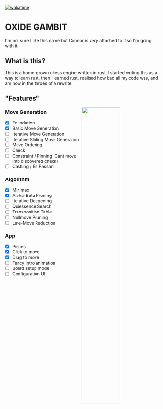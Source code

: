 [![wakatime](https://wakatime.com/badge/user/4b6581a3-5d2c-4e5d-9be1-63e7bb07270d/project/c1aed1d2-5def-458d-82c7-449b42f15502.svg)](https://wakatime.com/badge/user/4b6581a3-5d2c-4e5d-9be1-63e7bb07270d/project/c1aed1d2-5def-458d-82c7-449b42f15502)
>

# **OXIDE GAMBIT**


I'm not sure I like this name but Connor is *very* attached to it so I'm going with it.

## **What is this?**

This is a home-grown chess engine written in rust. I started writing this as a way to learn rust, then I learned rust, realised how bad all my code was, and am now in the throes of a rewrite.

## **"Features"**

<img src="https://user-images.githubusercontent.com/48413902/227213707-37b493e8-59a7-4612-8c85-0ad6226fad3f.png" width="50%" align="right">

### Move Generation
 - [x] Foundation
 - [x] Basic Move Generation
 - [ ] Iterative Move Generation
 - [ ] Iterative Sliding Move Generation
 - [ ] Move Ordering
 - [ ] Check
 - [ ] Constraint / Pinning (Cant move into discovered check)
 - [ ] Castling / En Passant

### Algorithm
 - [x] Minimax
 - [x] Alpha-Beta Pruning
 - [ ] Iterative Deepening
 - [ ] Quiessence Search
 - [ ] Transposition Table
 - [ ] Nullmove Pruning
 - [ ] Late-Move Reduction

### App
 - [x] Pieces
 - [x] Click to move
 - [x] Drag to move
 - [ ] Fancy intro animation
 - [ ] Board setup mode
 - [ ] Configuration UI
